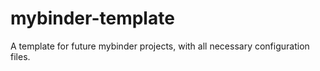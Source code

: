 # mybinder-template
A template for future mybinder projects, with all necessary configuration files.
